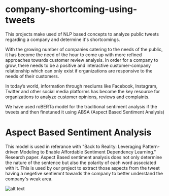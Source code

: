 # company-shortcoming-using-tweets
This projects make used of NLP based concepts to analyze public tweets regarding a company and determine it's shortcomings. 

With the growing number of companies catering to the needs of the public, it has become the need of the hour to come up with more refined approaches towards customer review analysis. In order for a company to grow, there needs to be a positive and interactive customer-company relationship which can only exist if organizations are responsive to the needs of their customers.

In today’s world, information through mediums like Facebook, Instagram, Twitter and other social media platforms has become the key resource for organizations to analyze customer opinions, reviews and complaints.

We have used roBERTa model for the traditional sentiment analysis if the tweets and then finetuned it using ABSA (Aspect Based Sentiment Analysis)

# Aspect Based Sentiment Analysis

This model is used in referance with "Back to Reality: Leveraging Pattern-driven Modeling to Enable Affordable Sentiment Dependency Learning." Research paper. Aspect Based sentiment analysis does not only determine the nature of the sentence but also the polarity of each word associated with it.
This is used by our project to extract those aspects from the tweet having a negetive sentiemnt towards the company to better understand the company's weak area.

![alt text](https://media.springernature.com/lw685/springer-static/image/art%3A10.1007%2Fs10489-020-02095-3/MediaObjects/10489_2020_2095_Fig1_HTML.png)
